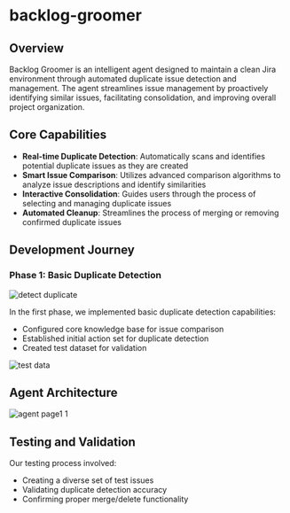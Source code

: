# backlog-groomer

## Overview
Backlog Groomer is an intelligent agent designed to maintain a clean Jira environment through automated duplicate issue detection and management. The agent streamlines issue management by proactively identifying similar issues, facilitating consolidation, and improving overall project organization.

## Core Capabilities
- **Real-time Duplicate Detection**: Automatically scans and identifies potential duplicate issues as they are created
- **Smart Issue Comparison**: Utilizes advanced comparison algorithms to analyze issue descriptions and identify similarities
- **Interactive Consolidation**: Guides users through the process of selecting and managing duplicate issues
- **Automated Cleanup**: Streamlines the process of merging or removing confirmed duplicate issues

## Development Journey
### Phase 1: Basic Duplicate Detection

![detect duplicate](https://github.com/user-attachments/assets/e1f687de-78f0-4ee6-8f1f-928ff80dafd1)

In the first phase, we implemented basic duplicate detection capabilities:
- Configured core knowledge base for issue comparison
- Established initial action set for duplicate detection
- Created test dataset for validation

![test data](https://github.com/user-attachments/assets/cecd7b47-bb8d-4bac-8b76-f2f1a10c384c)

## Agent Architecture

![agent page1 1](https://github.com/user-attachments/assets/300f3f82-a817-47df-83ce-46e5ea98270c)


## Testing and Validation

Our testing process involved:
- Creating a diverse set of test issues
- Validating duplicate detection accuracy
- Confirming proper merge/delete functionality

